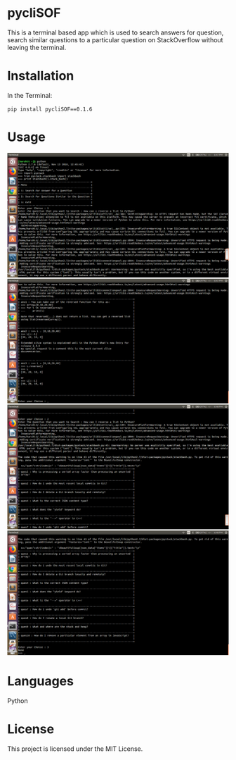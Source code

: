 # pycliSOF
This is a terminal based app which is used to search answers for question, search similar questions to a particular question on
StackOverflow without leaving the terminal.

# Installation
In the Terminal:
~~~
pip install pycliSOF==0.1.6
~~~

# Usage
<img src="https://github.com/HarshitNITT/pycliSOF/blob/master/demo_images/pycliSOF1.png" />
<img src="https://github.com/HarshitNITT/pycliSOF/blob/master/demo_images/pycliSOF2.png" />
<img src="https://github.com/HarshitNITT/pycliSOF/blob/master/demo_images/pycliSOF3.png" />
<img src="https://github.com/HarshitNITT/pycliSOF/blob/master/demo_images/pycliSOF4.png" />

# Languages
 Python
# License
This project is licensed under the MIT License.
